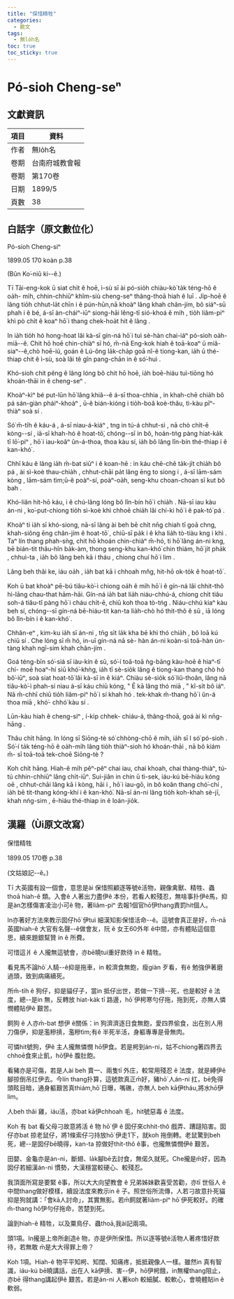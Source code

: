 ```yaml
---
title: "保惜精牲"
categories:
  - 散文
tags:
  - 無lo̍h名
toc: true
toc_sticky: true
---
```


# Pó-sioh Cheng-seⁿ

## 文獻資訊

| 項目 | 資料 |
|---|---|
| 作者 | 無lo̍h名 |
| 卷期 | 台南府城教會報 |
| 卷期 | 第170卷 |
| 日期 | 1899/5 |
| 頁數 | 38 |

## 白話字（原文數位化）

Pó-sioh Cheng-siⁿ

1899.05 170 koàn p.38

(Bûn Ko͘-niû kì--ê.)

Tī Tāi-eng-kok ū siat chi̍t ê hoē, ì-sù sī ài pó-sio̍h chiàu-kò͘ ta̍k téng-hō ê oa̍h- mi̍h, chhin-chhiūⁿ khîm-siù cheng-seⁿ thâng-thoā hiah ê luī . Ji̍p-hoē ê lâng tio̍h chhut-la̍t chīn i ê pún-hūn,nā khoàⁿ lâng khah chân-jím, bô siáⁿ-sū phah i ê bé, á-sī àn-cháiⁿ-iūⁿ siong-hāi lêng-tī sió-khoá ê mi̍h , tio̍h liâm-piⁿ khì pò chi̍t ê koaⁿ hō͘ i thang chek-hoa̍t hit ê lâng .

In ia̍h tio̍h hó hong-hoat lâi kà-sī gín-ná hō͘ i tuì sè-hàn chai-iáⁿ pó-sioh oa̍h- miā--ê. Chit hō hoē chin-chiàⁿ sī hó, m̄-nā Eng-kok hiah ê toā-koaⁿ ū miâ-siaⁿ--ê,chò hoē-iú, goán ê Lú-ông la̍k-cha̍p goā nî-ê tiong-kan, ia̍h ū thé-thiap chit ê ì-sù, soà lâi tê gîn pang-chān in ê só͘-huì .

Khó-sioh chit pêng ê lâng lóng bô chit hō hoē, ia̍h boē-hiáu tuì-tiōng hó khoán-thāi in ê cheng-seⁿ .

Khoàⁿ-kìⁿ bé put-lūn hō͘ lâng khiâ--ê á-sī thoa-chhia , in khah-chē chia̍h bô pá sán-giàn pháiⁿ-khoàⁿ , ū-ê bián-kióng i tio̍h-boâ koè-thâu, tì-kàu pīⁿ-thiàⁿ soà sí .

Só͘ m̄-ti̍h ê káu-á , á-sī niau-á-kiáⁿ , tng in tú-á chhut-sì , nā chò chi̍t-ē kòng--sí , iā-sī khah-hó ê hoat-tō͘, chóng--sī in bô, hoán-tńg pàng hiat-ka̍k tī lō͘-piⁿ , hō͘ i iau-koâⁿ ûn-á-thoa, thoa kàu sí, ia̍h bô lâng lîn-bín thé-thiap i ê kan-khó͘ .

Chhī káu ê lâng ia̍h m̄-bat siūⁿ i ê koan-hē : in káu chē-chē ta̍k-ji̍t chia̍h bô pá , ài sì-koè thau-chia̍h , chhut-chāi pa̍t lâng ēng to siong i , á-sī lām-sám kòng , lām-sám tìm;ū-ê poàⁿ-sí, poàⁿ-oa̍h, seng-khu choan-choan sī kut bô bah .

Khó-liân hit-hō káu, i ê chú-lâng lóng bô lîn-bín hō͘ i chia̍h . Nā-sī iau kàu án-ni , ko͘-put-chiong tio̍h sì-koè khì chhoē chia̍h lâi chí-ki hō͘ i ê pak-tó͘ pá .

Khoàⁿ ti ia̍h sī khó-siong, nā-sī lâng ài beh bē chi̍t nn̄g chiah tī goā chng, khah-siông ēng chân-jím ê hoat-tō͘ , chiū-sī pa̍k i ê kha lia̍h tò-tiàu kng i khì . Taⁿ lín thang phah-sǹg, chit hō khoán chin-chiàⁿ m̄-hó, ti hō͘ lâng án-ni kng, bē bián-tit thâu-hîn ba̍k-àm, thong seng-khu kan-khó͘ chin thiám, hō͘ ji̍t pha̍k , chhuì-ta , ia̍h bô lâng beh kā i tháu , chiong chuí hō͘ i lim .

Lâng beh thâi ke, iáu oa̍h , ia̍h bat kā i chhoah mn̂g, hit-hō ok-to̍k ê hoat-tō͘ .

Koh ū bat khoàⁿ pē-bú tiâu-kò͘-ì chiong oa̍h ê mi̍h hō͘ i ê gín-ná lâi chhit-thô hì-lāng chau-that hām-hāi. Gín-ná ia̍h bat lia̍h niáu-chhú-á, chiong chi̍t tiâu soh-á tiâu-tî pàng hō͘ i cháu chi̍t-ē, chiū koh thoa tò-tńg . Niáu-chhú kiaⁿ kàu beh sí, chóng--sī gín-ná bē-hiáu-tit kan-ta lia̍h-chò hó thit-thô ê sū , iā lóng bô lîn-bín i ê kan-khó͘ .

Chhân-eⁿ , kim-ku ia̍h sī án-ni , tn̄g si̍t la̍k kha bē khì thó chia̍h , bô loā kú chiū sí . Che lóng sī m̄ hó, in-uī gín-ná nā sè- hàn án-ni koàn-sì toā-hàn ún-tàng khah ngī-sim khah chân-jím .

Goá téng-bīn só͘-siá sī iàu-kín ê sū, só͘-í toā-toā ǹg-bāng kàu-hoē ê hiaⁿ-tī chí- moē hoaⁿ-hí siū khó͘-khǹg, ia̍h tī sè-sio̍k lâng ê tiong-kan thang chò hó bô͘-iūⁿ, soà siat hoat-tō͘ lâi kà-sī in ê kiáⁿ. Chiàu sè-sio̍k só͘ liû-thoân, lâng nā tiâu-kò͘-ì phah-sí niau á-sī káu chiū kóng, " Ē kā lâng thó miā , " kî-si̍t bô iáⁿ. Nā m̄-chhī chiū tio̍h liâm-piⁿ hō͘ i sí khah hó . tek-khak m̄-thang hō͘ i ûn-á thoa miā , khó͘- chhó͘ kàu sí .

Lūn-kàu hiah ê cheng-siⁿ , í-ki̍p chhek- chiáu-á, thâng-thoā, goá ài kì nn̄g-hāng .

Thâu chi̍t hāng. In lóng sī Siōng-tè só͘ chhòng-chō ê mi̍h, ia̍h sī I só͘ pó-sioh . Só͘-í ta̍k téng-hō ê oa̍h-mi̍h lâng tio̍h thiàⁿ-sioh hó khoán-thāi , nā bô kiám m̄- sī toā-toā tek-choē Siōng-tè ?

Koh chi̍t hāng. Hiah-ê mi̍h pêⁿ-pêⁿ chai iau, chai khoah, chai thàng-thiàⁿ, tú-tú chhin-chhiūⁿ lâng chi̍t-iūⁿ. Sui-jiân in chin ū tì-sek, iáu-kú bē-hiáu kóng oē , chhut-chāi lâng kā i kòng, hāi i , hō͘ i iau-gō, in bô koân thang chó͘-chí , ia̍h bē tit-thang kóng-khí i ê kan-khó͘. Nā-sī án-ni lâng tio̍h koh-khah sè-jī, khah nńg-sim , ē-hiáu thé-thiap in ê loán-jio̍k.

## 漢羅（Ùi原文改寫）

保惜精牲

1899.05 170卷 p.38

(文姑娘記--ê。)

Tī 大英國有設一個會，意思是ài 保惜照顧逐等號ê活物，親像禽獸、精牲、蟲thoā hiah-ê 類。入會ê 人著出力盡伊ê 本份，若看人較殘忍，無啥事扑伊ê馬，抑是àn怎樣傷害凌治小可ê 物，著liâm-piⁿ 去報1個官hō͘伊thang責罰hit個人。

In亦著好方法來教示囡仔hō͘ 伊tuì 細漢知影保惜活命--ê。這號會真正是好，m̄-nā英國hiah-ê 大官有名聲--ê做會友，阮 ê 女王60外年 ê中間，亦有體貼這個意思，續來題銀幫贊 in ê 所費。

可惜這爿 ê 人攏無這號會，亦bē曉tuì重好款待 in ê 精牲。

看見馬不論hō͘ 人騎--ê抑是拖車，in 較濟食無飽，瘦giàn 歹看，有ê 勉強伊著磨過頭，致到病痛續死。

所m̄-ti̍h ê 狗仔，抑是貓仔子，當in 抵仔出世，若做一下摃--死，也是較好 ê 法度，總--是in 無，反轉放 hiat-ka̍k tī 路邊，hō͘ 伊枵寒勻仔拖，拖到死，亦無人憐憫體貼伊ê 艱苦。

飼狗 ê 人亦m̄-bat 想伊 ê關係：in 狗濟濟逐日食無飽，愛四界偷食，出在別人用刀傷伊，抑是濫糝摃，濫糝tìm;有ê 半死半活，身軀專專是骨無肉。

可憐hit號狗，伊ê 主人攏無憐憫 hō͘伊食。若是枵到án-ni，姑不chiong著四界去chhoē食來止飢，hō͘伊ê 腹肚飽。

看豬亦是可傷，若是人ài beh 賣一、兩隻tī 外庄，較常用殘忍 ê 法度，就是縛伊ê 腳掠倒吊扛伊去。今lín thang扑算，這號款真正m̄好，豬hō͘ 人án-ni 扛，bē免得頭眩目暗，通身軀艱苦真thiám,hō͘ 日曝，嘴礁，亦無人 beh kā伊tháu,將水hō͘伊lim。

人beh thâi 雞，iáu活，亦bat kā伊chhoah 毛，hit號惡毒 ê 法度。

Koh 有 bat 看父母刁故意將活 ê 物 hō͘ 伊 ê 囡仔來chhit-thô 戲弄、蹧躂陷害。囡仔亦bat 掠老鼠仔，將1條索仔刁持放hō͘ 伊走1下，就koh 拖倒轉。老鼠驚到beh死，總--是囡仔bē曉得，kan-ta 掠做好thit-thô ê事，也攏無憐憫伊ê 艱苦。

田嬰、金龜亦是án-ni，斷翅、la̍k腳bē去討食，無偌久就死。Che攏是m̄好，因為囡仔若細漢án-ni 慣勢，大漢穩當較硬心、較殘忍。

我頂面所寫是要緊 ê事，所以大大向望教會 ê 兄弟姊妹歡喜受苦勸，亦tī 世俗人 ê 中間thang做好模樣，續設法度來教示in ê 子。照世俗所流傳，人若刁故意扑死貓抑是狗就講：「會kā人討命」，其實無影。若m̄飼就著liâm-piⁿ hō͘ 伊死較好。的確m̄-thang hō͘伊勻仔拖命，苦楚到死。

論到hiah-ê 精牲，以及粟鳥仔、蟲thoā,我ài記兩項。

頭1項。In攏是上帝所創造ê 物，亦是伊所保惜。所以逐等號ê活物人著疼惜好款待，若無敢 m̄是大大得罪上帝？

Koh 1項。Hiah-ê 物平平知枵、知闊、知痛疼，抵抵親像人一樣。雖然in 真有智識，iáu-kú bē曉講話，出在人 kā伊摃、害--伊，hō͘伊枵餓，in無權thang阻止，亦bē 得thang講起伊ê 艱苦。若是án-ni 人著koh 較細膩、較軟心，會曉體貼in ê軟弱。
